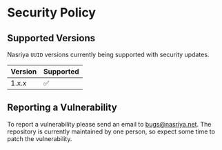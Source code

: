 # Security Policy

## Supported Versions

Nasriya `UUID` versions currently being supported with security updates.

| Version | Supported          |
| ------- | ------------------ |
| 1.x.x   | :white_check_mark: |

## Reporting a Vulnerability

To report a vulnerability please send an email to bugs@nasriya.net. The repository is currently
maintained by one person, so expect some time to patch the vulnerability.